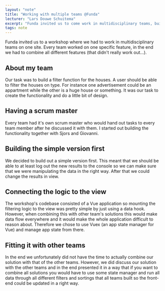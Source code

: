 ```yaml
---
layout: "note"
title: "Working with multiple teams @Funda"
lecturer: "Lars Douwe Schuitema"
excerpt: "Funda invited us to come work in multidisciplinary teams, building several features."
tags: note
---
```


Funda invited us to a workshop where we had to work in multidisciplinary teams on one site. Every team worked on one specific feature, in the end we had to combine all different features (that didn't really work out...).

## About my team
Our task was to build a filter function for the houses. A user should be able to filter the houses on type. For instance one advertisement could be an appartment while the other is a huge house or something. It was our task to create the functionality and do a little bit of design.

## Having a scrum master
Every team had it's own scrum master who would hand out tasks to every team member after he discussed it with them. I started out building the functionality together with Sjors and Giovanni.

## Building the simple version first
We decided to build out a simple version first. This meant that we should be able to at least log out the new results to the console so we can make sure that we were manipulating the data in the right way. After that we could change the results in view.

## Connecting the logic to the view
The workshop's codebase consisted of a Vue application so mounting the filtering logic to the view was pretty simple by just using a data hook. However, when combining this with other team's solutions this would make data flow everywhere and it would make the whole application difficult to reason about. Therefore we chose to use Vuex (an app state manager for Vue) and manage app state from there.

## Fitting it with other teams
In the end we unfortunately did not have the time to actually combine our solution with that of the other teams. However, we did discuss our solution with the other teams and in the end presented it in a way that if you want to combine all solutions you would have to use some state manager and run all data through all different filters and sortings that all teams built so the front-end could be updated in a right way.
